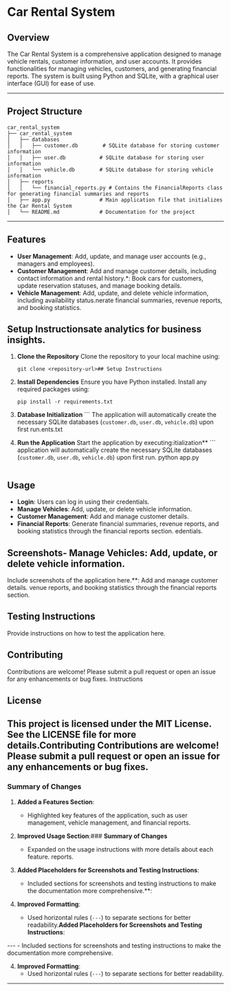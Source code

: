 # Car Rental System

## Overview
The Car Rental System is a comprehensive application designed to manage vehicle rentals, customer information, and user accounts. It provides functionalities for managing vehicles, customers, and generating financial reports. The system is built using Python and SQLite, with a graphical user interface (GUI) for ease of use.

---

## Project Structure
```
car_rental_system
├── car_rental_system
│   ├── databases
│   │   ├── customer.db        # SQLite database for storing customer information
│   │   ├── user.db           # SQLite database for storing user information
│   │   └── vehicle.db        # SQLite database for storing vehicle information
│   ├── reports
│   │   └── financial_reports.py # Contains the FinancialReports class for generating financial summaries and reports
│   ├── app.py                # Main application file that initializes the Car Rental System
│   └── README.md             # Documentation for the project
```

---

## Features
- **User Management**: Add, update, and manage user accounts (e.g., managers and employees).
- **Customer Management**: Add and manage customer details, including contact information and rental history.*: Book cars for customers, update reservation statuses, and manage booking details.
- **Vehicle Management**: Add, update, and delete vehicle information, including availability status.nerate financial summaries, revenue reports, and booking statistics.
## Setup Instructionsate analytics for business insights.
1. **Clone the Repository**
   Clone the repository to your local machine using:
   ```
   git clone <repository-url>## Setup Instructions
   ```

2. **Install Dependencies**
   Ensure you have Python installed. Install any required packages using:
   ```
   pip install -r requirements.txt
   ```

3. **Database Initialization**   ```
   The application will automatically create the necessary SQLite databases (`customer.db`, `user.db`, `vehicle.db`) upon first run.ents.txt

4. **Run the Application**
   Start the application by executing:itialization**
   ``` application will automatically create the necessary SQLite databases (`customer.db`, `user.db`, `vehicle.db`) upon first run.
   python app.py
   ``` the Application**

## Usage
- **Login**: Users can log in using their credentials.
- **Manage Vehicles**: Add, update, or delete vehicle information.
- **Customer Management**: Add and manage customer details.
- **Financial Reports**: Generate financial summaries, revenue reports, and booking statistics through the financial reports section.
edentials.
## Screenshots- **Manage Vehicles**: Add, update, or delete vehicle information.
Include screenshots of the application here.**: Add and manage customer details.
venue reports, and booking statistics through the financial reports section.
## Testing Instructions
Provide instructions on how to test the application here.

## Contributing
Contributions are welcome! Please submit a pull request or open an issue for any enhancements or bug fixes. Instructions

## License
This project is licensed under the MIT License. See the LICENSE file for more details.Contributing
Contributions are welcome! Please submit a pull request or open an issue for any enhancements or bug fixes.
---

### **Summary of Changes**
1. **Added a Features Section**:
   - Highlighted key features of the application, such as user management, vehicle management, and financial reports.

2. **Improved Usage Section**:### **Summary of Changes**
   - Expanded on the usage instructions with more details about each feature.
reports.
3. **Added Placeholders for Screenshots and Testing Instructions**:
   - Included sections for screenshots and testing instructions to make the documentation more comprehensive.**:

4. **Improved Formatting**:
   - Used horizontal rules (`---`) to separate sections for better readability.**Added Placeholders for Screenshots and Testing Instructions**:


---   - Included sections for screenshots and testing instructions to make the documentation more comprehensive.

4. **Improved Formatting**:
   - Used horizontal rules (`---`) to separate sections for better readability.

---